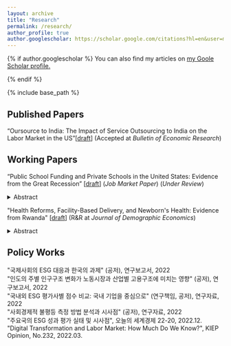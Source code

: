 ```yaml
---
layout: archive
title: "Research"
permalink: /research/
author_profile: true
author.googlescholar: https://scholar.google.com/citations?hl=en&user=mfZTv30AAAAJ
---
```


{% if author.googlescholar %}
  You can also find my articles on <u> [my Goole Scholar profile](https://scholar.google.com/citations?hl=en&user=mfZTv30AAAAJ). </u>

{% endif %}

{% include base_path %}

Published Papers
----
“Oursource to India: The Impact of Service Outsourcing to India on the Labor Market in the US”[[draft](https://onlinelibrary.wiley.com/doi/abs/10.1111/boer.12417)]  (Accepted at _Bulletin of Economic Research_)



Working Papers
----
“Public School Funding and Private Schools in the United States: Evidence from the Great Recession” [[draft](https://jiwonparkecon.github.io/files/Private_School_ver8-4.pdf)] (*Job Market Paper*) (*Under Review*)
<details>
<summary>
Abstract
</summary>
<p>This paper asks whether funding for public schools affects private school enrollment. To examine the causality, I utilize the fact that states with greater historical reliance on state appropriations and states with no income tax experienced larger cuts for public K-12 education funding after the Great Recession. I find that students exposed to a $1,000 (9.2 percent) decrease in per-pupil funding are more likely to enroll in private schools by 0.46 to 0.62 percentage points. I show further that the effect is strongest among high socioeconomic status students living in disadvantaged areas, which suggests a change in student composition.</p>
</details>


"Health Reforms, Facility-Based Delivery, and Newborn's Health: Evidence from Rwanda" [[draft](https://jiwonparkecon.github.io/files/Rwanda_JP.pdf)] (R&R at _Journal of Demographic Economics_)
<details>
<summary>
Abstract
</summary>
<p>In 2006, Rwanda initiated Facility-Based Childbirth Policy (FBCP) to promote facility-based child delivery (FBD) and prenatal care. This paper studies the effect of this reform on FBD and prenatal care utilization, and childhood mortality rates. To identify the causal effect, I utilize the geographical variation of FBD in the baseline period and the timing of the policy in a difference-in-difference framework. My estimates suggest that the health reform increased FBD and the number of prenatal visits by 10-14 percentage points and 0.11-0.16 times, respectively.  Next, I examine whether the health reform reduced childhood mortality rates. The reform has a substantial effect on infant (under one year) and child (under five years) mortality, 12 and 25 reductions per 1,000 live births, respectively. However, the overall reduction in newborn (seven days) neonatal (30 days) mortality is not statistically significant despite a large increase in FBD. The results are robust to using alternative definitions of treatment status. I show that other policy interventions like performance-based financing schemes can strengthen the treatment effect on newborn and neonatal mortality, implying the importance of multiple approaches to reduce mortality rates. </p>
</details>




Policy Works
----
"국제사회의 ESG 대응과 한국의 과제" (공저), 연구보고서, 2022 
<br>
"인도의 주별 인구구조 변화가 노동시장과 산업별 고용구조에 미치는 영향" (공저), 연구보고서, 2022
<br>
"국내외 ESG 평가사별 점수 비교: 국내 기업을 중심으로" (연구책임, 공저), 연구자료, 2022
<br>
"사회경제적 불평등 측정 방법 분석과 시사점" (공저), 연구자료, 2022
<br>
"주요국의 ESG 성과 평가 실태 및 시사점", 오늘의 세계경제 22-20, 2022.12.
<br>
"Digital Transformation and Labor Market: How Much Do We Know?", KIEP Opinion, No.232, 2022.03.

